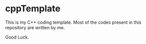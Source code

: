 # cppTemplate
This is my C++ coding template. Most of the codes present in this repository are written by me.

Good Luck.

